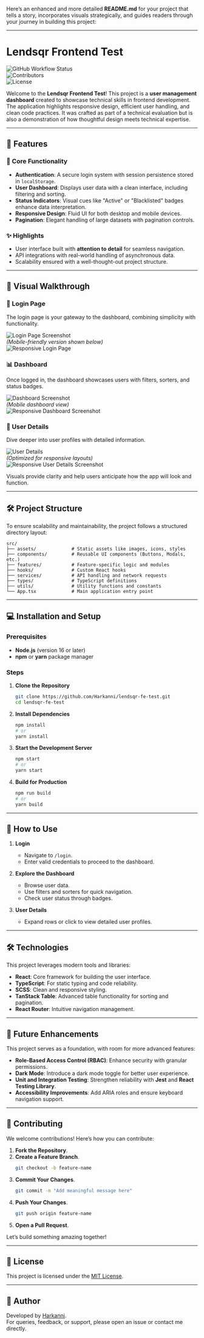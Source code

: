 Here’s an enhanced and more detailed **README.md** for your project that tells a story, incorporates visuals strategically, and guides readers through your journey in building this project:

---

# Lendsqr Frontend Test  

![GitHub Workflow Status](https://img.shields.io/github/actions/workflow/status/Harkanni/lendsqr-fe-test/ci.yml?style=flat-square)  
![Contributors](https://img.shields.io/github/contributors/Harkanni/lendsqr-fe-test?style=flat-square)  
![License](https://img.shields.io/github/license/Harkanni/lendsqr-fe-test?style=flat-square)  

Welcome to the **Lendsqr Frontend Test**! This project is a **user management dashboard** created to showcase technical skills in frontend development. The application highlights responsive design, efficient user handling, and clean code practices. It was crafted as part of a technical evaluation but is also a demonstration of how thoughtful design meets technical expertise.

---

## 🚀 Features  

### 🌟 Core Functionality  
- **Authentication**: A secure login system with session persistence stored in `localStorage`.  
- **User Dashboard**: Displays user data with a clean interface, including filtering and sorting.  
- **Status Indicators**: Visual cues like "Active" or "Blacklisted" badges enhance data interpretation.  
- **Responsive Design**: Fluid UI for both desktop and mobile devices.  
- **Pagination**: Elegant handling of large datasets with pagination controls.  

### ✨ Highlights  
- User interface built with **attention to detail** for seamless navigation.  
- API integrations with real-world handling of asynchronous data.  
- Scalability ensured with a well-thought-out project structure.  

---

## 🌄 Visual Walkthrough  

### 🔐 Login Page  
The login page is your gateway to the dashboard, combining simplicity with functionality.  

![Login Page Screenshot](./screenshots/login.png)  
*(Mobile-friendly version shown below)*  
![Responsive Login Page](./screenshots/responsive_login.png)  

### 📊 Dashboard  
Once logged in, the dashboard showcases users with filters, sorters, and status badges.  

![Dashboard Screenshot](./screenshots/dashboard.png)  
*(Mobile dashboard view)*  
![Responsive Dashboard Screenshot](./screenshots/responsive_dashboard.png)  

### 📄 User Details  
Dive deeper into user profiles with detailed information.  

![User Details](./screenshots/user_details.png)  
*(Optimized for responsive layouts)*  
![Responsive User Details Screenshot](./screenshots/responsive_user_details.png)  

Visuals provide clarity and help users anticipate how the app will look and function.

---

## 🛠️ Project Structure  

To ensure scalability and maintainability, the project follows a structured directory layout:  

```plaintext  
src/  
├── assets/             # Static assets like images, icons, styles  
├── components/         # Reusable UI components (Buttons, Modals, etc.)  
├── features/           # Feature-specific logic and modules  
├── hooks/              # Custom React hooks  
├── services/           # API handling and network requests  
├── types/              # TypeScript definitions  
├── utils/              # Utility functions and constants  
└── App.tsx             # Main application entry point  
```  

---

## 💻 Installation and Setup  

### Prerequisites  
- **Node.js** (version 16 or later)  
- **npm** or **yarn** package manager  

### Steps  

1. **Clone the Repository**  
   ```bash  
   git clone https://github.com/Harkanni/lendsqr-fe-test.git  
   cd lendsqr-fe-test  
   ```  

2. **Install Dependencies**  
   ```bash  
   npm install  
   # or  
   yarn install  
   ```  

3. **Start the Development Server**  
   ```bash  
   npm start  
   # or  
   yarn start  
   ```  

4. **Build for Production**  
   ```bash  
   npm run build  
   # or  
   yarn build  
   ```  

---

## 🧭 How to Use  

1. **Login**  
   - Navigate to `/login`.  
   - Enter valid credentials to proceed to the dashboard.  

2. **Explore the Dashboard**  
   - Browse user data.  
   - Use filters and sorters for quick navigation.  
   - Check user status through badges.  

3. **User Details**  
   - Expand rows or click to view detailed user profiles.  

---

## 🛠️ Technologies  

This project leverages modern tools and libraries:  

- **React**: Core framework for building the user interface.  
- **TypeScript**: For static typing and code reliability.  
- **SCSS**: Clean and responsive styling.  
- **TanStack Table**: Advanced table functionality for sorting and pagination.  
- **React Router**: Intuitive navigation management.  

---

## 🔮 Future Enhancements  

This project serves as a foundation, with room for more advanced features:  

- **Role-Based Access Control (RBAC)**: Enhance security with granular permissions.  
- **Dark Mode**: Introduce a dark mode toggle for better user experience.  
- **Unit and Integration Testing**: Strengthen reliability with **Jest** and **React Testing Library**.  
- **Accessibility Improvements**: Add ARIA roles and ensure keyboard navigation support.  

---

## 🙌 Contributing  

We welcome contributions! Here’s how you can contribute:  

1. **Fork the Repository**.  
2. **Create a Feature Branch**.  
   ```bash  
   git checkout -b feature-name  
   ```  
3. **Commit Your Changes**.  
   ```bash  
   git commit -m "Add meaningful message here"  
   ```  
4. **Push Your Changes**.  
   ```bash  
   git push origin feature-name  
   ```  
5. **Open a Pull Request**.  

Let’s build something amazing together!  

---

## 📜 License  

This project is licensed under the [MIT License](./LICENSE).  

---

## 👤 Author  

Developed by [Harkanni](https://github.com/Harkanni).  
For queries, feedback, or support, please open an issue or contact me directly.  
